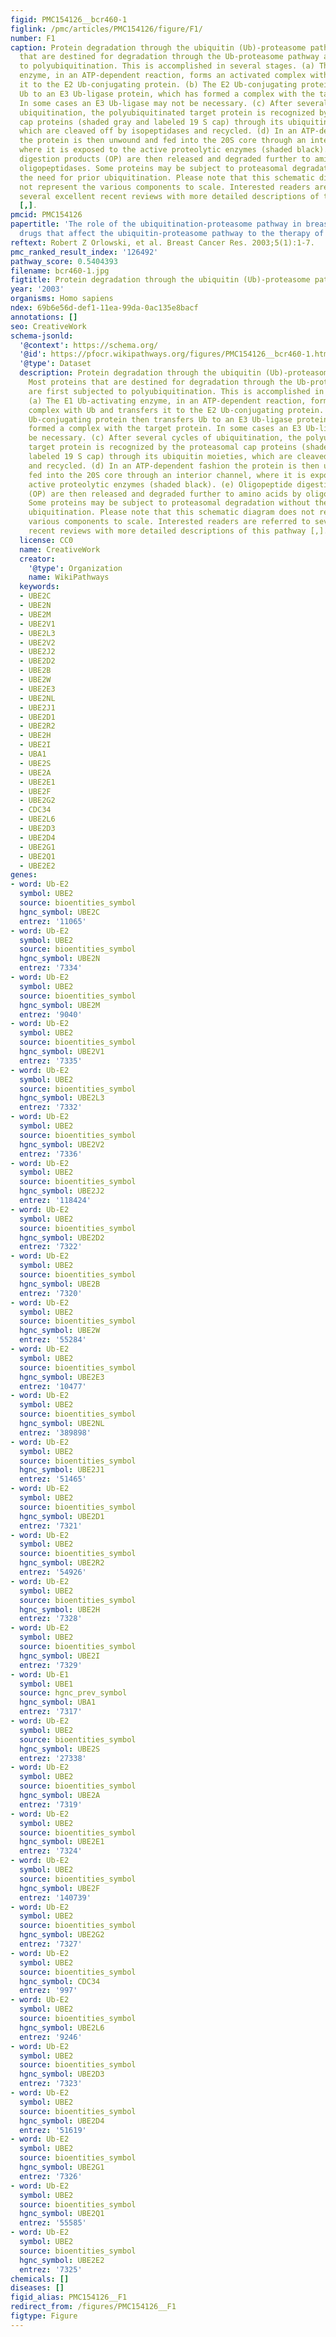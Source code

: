 ```yaml
---
figid: PMC154126__bcr460-1
figlink: /pmc/articles/PMC154126/figure/F1/
number: F1
caption: Protein degradation through the ubiquitin (Ub)-proteasome pathway. Most proteins
  that are destined for degradation through the Ub-proteasome pathway are first subjected
  to polyubiquitination. This is accomplished in several stages. (a) The E1 Ub-activating
  enzyme, in an ATP-dependent reaction, forms an activated complex with Ub and transfers
  it to the E2 Ub-conjugating protein. (b) The E2 Ub-conjugating protein then transfers
  Ub to an E3 Ub-ligase protein, which has formed a complex with the target protein.
  In some cases an E3 Ub-ligase may not be necessary. (c) After several cycles of
  ubiquitination, the polyubiquitinated target protein is recognized by the proteasomal
  cap proteins (shaded gray and labeled 19 S cap) through its ubiquitin moieties,
  which are cleaved off by isopeptidases and recycled. (d) In an ATP-dependent fashion
  the protein is then unwound and fed into the 20S core through an interior channel,
  where it is exposed to the active proteolytic enzymes (shaded black). (e) Oligopeptide
  digestion products (OP) are then released and degraded further to amino acids by
  oligopeptidases. Some proteins may be subject to proteasomal degradation without
  the need for prior ubiquitination. Please note that this schematic diagram does
  not represent the various components to scale. Interested readers are referred to
  several excellent recent reviews with more detailed descriptions of this pathway
  [,].
pmcid: PMC154126
papertitle: 'The role of the ubiquitination-proteasome pathway in breast cancer: Applying
  drugs that affect the ubiquitin-proteasome pathway to the therapy of breast cancer.'
reftext: Robert Z Orlowski, et al. Breast Cancer Res. 2003;5(1):1-7.
pmc_ranked_result_index: '126492'
pathway_score: 0.5404393
filename: bcr460-1.jpg
figtitle: Protein degradation through the ubiquitin (Ub)-proteasome pathway
year: '2003'
organisms: Homo sapiens
ndex: 69b6e56d-def1-11ea-99da-0ac135e8bacf
annotations: []
seo: CreativeWork
schema-jsonld:
  '@context': https://schema.org/
  '@id': https://pfocr.wikipathways.org/figures/PMC154126__bcr460-1.html
  '@type': Dataset
  description: Protein degradation through the ubiquitin (Ub)-proteasome pathway.
    Most proteins that are destined for degradation through the Ub-proteasome pathway
    are first subjected to polyubiquitination. This is accomplished in several stages.
    (a) The E1 Ub-activating enzyme, in an ATP-dependent reaction, forms an activated
    complex with Ub and transfers it to the E2 Ub-conjugating protein. (b) The E2
    Ub-conjugating protein then transfers Ub to an E3 Ub-ligase protein, which has
    formed a complex with the target protein. In some cases an E3 Ub-ligase may not
    be necessary. (c) After several cycles of ubiquitination, the polyubiquitinated
    target protein is recognized by the proteasomal cap proteins (shaded gray and
    labeled 19 S cap) through its ubiquitin moieties, which are cleaved off by isopeptidases
    and recycled. (d) In an ATP-dependent fashion the protein is then unwound and
    fed into the 20S core through an interior channel, where it is exposed to the
    active proteolytic enzymes (shaded black). (e) Oligopeptide digestion products
    (OP) are then released and degraded further to amino acids by oligopeptidases.
    Some proteins may be subject to proteasomal degradation without the need for prior
    ubiquitination. Please note that this schematic diagram does not represent the
    various components to scale. Interested readers are referred to several excellent
    recent reviews with more detailed descriptions of this pathway [,].
  license: CC0
  name: CreativeWork
  creator:
    '@type': Organization
    name: WikiPathways
  keywords:
  - UBE2C
  - UBE2N
  - UBE2M
  - UBE2V1
  - UBE2L3
  - UBE2V2
  - UBE2J2
  - UBE2D2
  - UBE2B
  - UBE2W
  - UBE2E3
  - UBE2NL
  - UBE2J1
  - UBE2D1
  - UBE2R2
  - UBE2H
  - UBE2I
  - UBA1
  - UBE2S
  - UBE2A
  - UBE2E1
  - UBE2F
  - UBE2G2
  - CDC34
  - UBE2L6
  - UBE2D3
  - UBE2D4
  - UBE2G1
  - UBE2Q1
  - UBE2E2
genes:
- word: Ub-E2
  symbol: UBE2
  source: bioentities_symbol
  hgnc_symbol: UBE2C
  entrez: '11065'
- word: Ub-E2
  symbol: UBE2
  source: bioentities_symbol
  hgnc_symbol: UBE2N
  entrez: '7334'
- word: Ub-E2
  symbol: UBE2
  source: bioentities_symbol
  hgnc_symbol: UBE2M
  entrez: '9040'
- word: Ub-E2
  symbol: UBE2
  source: bioentities_symbol
  hgnc_symbol: UBE2V1
  entrez: '7335'
- word: Ub-E2
  symbol: UBE2
  source: bioentities_symbol
  hgnc_symbol: UBE2L3
  entrez: '7332'
- word: Ub-E2
  symbol: UBE2
  source: bioentities_symbol
  hgnc_symbol: UBE2V2
  entrez: '7336'
- word: Ub-E2
  symbol: UBE2
  source: bioentities_symbol
  hgnc_symbol: UBE2J2
  entrez: '118424'
- word: Ub-E2
  symbol: UBE2
  source: bioentities_symbol
  hgnc_symbol: UBE2D2
  entrez: '7322'
- word: Ub-E2
  symbol: UBE2
  source: bioentities_symbol
  hgnc_symbol: UBE2B
  entrez: '7320'
- word: Ub-E2
  symbol: UBE2
  source: bioentities_symbol
  hgnc_symbol: UBE2W
  entrez: '55284'
- word: Ub-E2
  symbol: UBE2
  source: bioentities_symbol
  hgnc_symbol: UBE2E3
  entrez: '10477'
- word: Ub-E2
  symbol: UBE2
  source: bioentities_symbol
  hgnc_symbol: UBE2NL
  entrez: '389898'
- word: Ub-E2
  symbol: UBE2
  source: bioentities_symbol
  hgnc_symbol: UBE2J1
  entrez: '51465'
- word: Ub-E2
  symbol: UBE2
  source: bioentities_symbol
  hgnc_symbol: UBE2D1
  entrez: '7321'
- word: Ub-E2
  symbol: UBE2
  source: bioentities_symbol
  hgnc_symbol: UBE2R2
  entrez: '54926'
- word: Ub-E2
  symbol: UBE2
  source: bioentities_symbol
  hgnc_symbol: UBE2H
  entrez: '7328'
- word: Ub-E2
  symbol: UBE2
  source: bioentities_symbol
  hgnc_symbol: UBE2I
  entrez: '7329'
- word: Ub-E1
  symbol: UBE1
  source: hgnc_prev_symbol
  hgnc_symbol: UBA1
  entrez: '7317'
- word: Ub-E2
  symbol: UBE2
  source: bioentities_symbol
  hgnc_symbol: UBE2S
  entrez: '27338'
- word: Ub-E2
  symbol: UBE2
  source: bioentities_symbol
  hgnc_symbol: UBE2A
  entrez: '7319'
- word: Ub-E2
  symbol: UBE2
  source: bioentities_symbol
  hgnc_symbol: UBE2E1
  entrez: '7324'
- word: Ub-E2
  symbol: UBE2
  source: bioentities_symbol
  hgnc_symbol: UBE2F
  entrez: '140739'
- word: Ub-E2
  symbol: UBE2
  source: bioentities_symbol
  hgnc_symbol: UBE2G2
  entrez: '7327'
- word: Ub-E2
  symbol: UBE2
  source: bioentities_symbol
  hgnc_symbol: CDC34
  entrez: '997'
- word: Ub-E2
  symbol: UBE2
  source: bioentities_symbol
  hgnc_symbol: UBE2L6
  entrez: '9246'
- word: Ub-E2
  symbol: UBE2
  source: bioentities_symbol
  hgnc_symbol: UBE2D3
  entrez: '7323'
- word: Ub-E2
  symbol: UBE2
  source: bioentities_symbol
  hgnc_symbol: UBE2D4
  entrez: '51619'
- word: Ub-E2
  symbol: UBE2
  source: bioentities_symbol
  hgnc_symbol: UBE2G1
  entrez: '7326'
- word: Ub-E2
  symbol: UBE2
  source: bioentities_symbol
  hgnc_symbol: UBE2Q1
  entrez: '55585'
- word: Ub-E2
  symbol: UBE2
  source: bioentities_symbol
  hgnc_symbol: UBE2E2
  entrez: '7325'
chemicals: []
diseases: []
figid_alias: PMC154126__F1
redirect_from: /figures/PMC154126__F1
figtype: Figure
---
```

